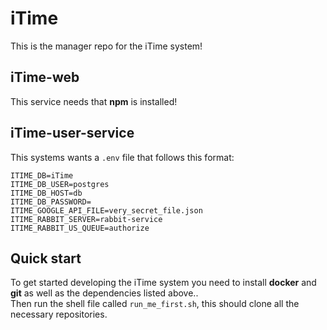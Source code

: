 # iTime
This is the manager repo for the iTime system!

## iTime-web
This service needs that __npm__ is installed!

## iTime-user-service
This systems wants a `.env` file that follows this format:  

	ITIME_DB=iTime
	ITIME_DB_USER=postgres
	ITIME_DB_HOST=db
	ITIME_DB_PASSWORD=
	ITIME_GOOGLE_API_FILE=very_secret_file.json
	ITIME_RABBIT_SERVER=rabbit-service
	ITIME_RABBIT_US_QUEUE=authorize


## Quick start
To get started developing the iTime system you need to install __docker__ and __git__
as well as the dependencies listed above..  
Then run the shell file called `run_me_first.sh`, this should clone all the necessary
repositories.
